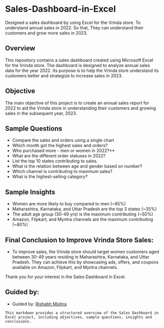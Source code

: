 # Sales-Dashboard-in-Excel
Designed a sales dashboard by using Excel for the Vrinda store. To understand annual sales in 2022. So that, They can understand their customers and grow more sales in 2023.

## Overview
This repository contains a sales dashboard created using Microsoft Excel for the Vrinda store. The dashboard is designed to analyze annual sales data for the year 2022.
Its purpose is to help the Vrinda store understand its customers better and strategize to increase sales in 2023.

## Objective
The main objective of this project is to create an annual sales report for 2022 to aid the Vrinda store in understanding their customers and growing sales in the subsequent year, 2023.

## Sample Questions
- Compare the sales and orders using a single chart
- Which month got the highest sales and orders?
- Who purchased more - men or women in 2022?**
- What are the different order statuses in 2022?
- List the top 10 states contributing to sales.
- What is the relation between age and gender based on number?
- Which channel is contributing to maximum sales?
- What is the highest-selling category?

## Sample Insights
- Women are more likely to buy compared to men (~65%)
- Maharashtra, Karnataka, and Uttar Pradesh are the top 3 states (~35%)
- The adult age group (30-49 yrs) is the maximum contributing (~50%)
- Amazon, Flipkart, and Myntra channels are the maximum contributing (~80%)

## Final Conclusion to Improve Vrinda Store Sales:
- To improve sales, the Vrinda store should target women customers aged between 30-49 years residing in Maharashtra, Karnataka, and Uttar Pradesh.
They can achieve this by showcasing ads, offers, and coupons available on Amazon, Flipkart, and Myntra channels.

Thank you for your interest in the Sales Dashboard in Excel.

## Guided by:
- Guided by: [Rishabh Mishra](https://youtu.be/gTK5rNhWJyA?si=rVyNINc1OXQfLKXv)      

```
This markdown provides a structured overview of the Sales Dashboard in Excel project, including objectives, sample questions, insights and conclusions.
